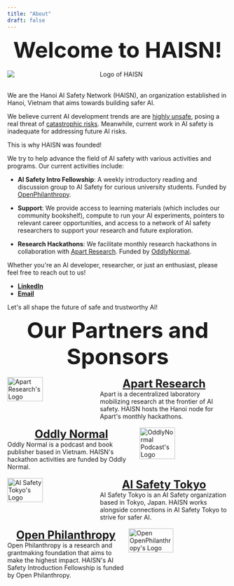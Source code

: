 ```yaml
---
title: "About"
draft: false
---
```


<div style="font-size: 50px; font-weight: bold; text-align: center;">Welcome to HAISN!</div>

<br>

<div style="text-align: center;"> 
    <img src="/logo/haisn.png" alt="Logo of HAISN" style="display: block; margin: 0 auto; max-width: 100%; height: auto;">
</div>

<br>

We are the Hanoi AI Safety Network (HAISN), an organization established in Hanoi, Vietnam 
that aims towards building safer AI.

We believe current AI development trends are are [highly unsafe](https://www.aisafety.com/), 
posing a real threat of [catastrophic risks](https://www.safe.ai/work/statement-on-ai-risk). 
Meanwhile, current work in AI safety is inadequate for addressing future AI risks.

This is why HAISN was founded!

We try to help advance the field of AI safety with various activities and programs. Our current activities include:

- **AI Safety Intro Fellowship**: A weekly introductory reading and discussion group to AI Safety for curious
university students. Funded by [OpenPhilanthropy](https://www.openphilanthropy.org/).

- **Support**: We provide access to learning materials (which includes our community bookshelf), 
compute to run your AI experiments, pointers to relevant career opportunities, and access to a 
network of AI safety researchers to support your research and future exploration. 

- **Research Hackathons**: We facilitate monthly research hackathons in collaboration with 
[Apart Research](https://www.apartresearch.com/). Funded by [OddlyNormal](https://oddly-podcast.com/).

Whether you're an AI developer, researcher, or just an enthusiast, please feel free to reach out to us! 

- [**LinkedIn**](https://www.linkedin.com/company/hanoi-ai-safety-network)
- [**Email**](mailto:jordnguyen43@gmail.com)

Let's all shape the future of safe and trustworthy AI!

<div style="font-size: 50px; font-weight: bold; text-align: center;">Our Partners and Sponsors</div>

<br>

<!--Image-left: Apart-->
<div style="display: flex; align-items: flex-start; width: 100%;">
    <!-- Image Container -->
    <img style="width: 40%; margin-right: 10px;" src="/partners/apart.png" alt="Apart Research's Logo">
    <!-- Text Container -->
    <div style="flex: 1; display: flex; flex-direction: column;">
        <!-- Centered Text Box -->
        <div style="text-align: center; font-size: 25px; font-weight: bold;">
            <a href="https://www.apartresearch.com/">Apart Research</a>
        </div>
        <!-- Left-aligned Text Box next to the Image -->
        <div style="text-align: left;">
            Apart is a decentralized laboratory mobilizing research at the frontier of AI safety.
            HAISN hosts the Hanoi node for Apart's monthly hackathons.
        </div>
    </div>
</div>

<br>

<!-- Image-right: OddlyNormal-->
<div style="display: flex; align-items: flex-start; width: 100%;">
     <!-- Text Container -->
    <div style="flex: 1; display: flex; flex-direction: column;">
        <!-- Centered Text Box -->
        <div style="text-align: center; font-size: 25px; font-weight: bold;">
            <a href="https://oddly-podcast.com/">Oddly Normal</a>
        </div>
        <!-- Left-aligned Text Box next to the Image -->
        <div style="text-align: left;">
            Oddly Normal is a podcast and book publisher based in Vietnam.
            HAISN's hackathon activities are funded by Oddly Normal.
        </div>
    </div>   
    <!-- Image Container -->
    <img style="width: 40%; margin-left: 10px;" src="/partners/oddly-normal.png" alt="OddlyNormal Podcast's Logo">
</div>

<br>

<!--Image-left: AI Safety Tokyo-->
<div style="display: flex; align-items: flex-start; width: 100%;">
    <!-- Image Container -->
    <img style="width: 40%; margin-right: 10px;" src="/partners/ais-tokyo.png" alt="AI Safety Tokyo's Logo">
    <!-- Text Container -->
    <div style="flex: 1; display: flex; flex-direction: column;">
        <!-- Centered Text Box -->
        <div style="text-align: center; font-size: 25px; font-weight: bold;">
            <a href="https://aisafety.tokyo/">AI Safety Tokyo</a>
        </div>
        <!-- Left-aligned Text Box next to the Image -->
        <div style="text-align: left;">
            AI Safety Tokyo is an AI Safety organization based in Tokyo, Japan.
            HAISN works alongside connections in AI Safety Tokyo to strive for safer AI.
        </div>
    </div>
</div>

<br>

<!-- Image-right: OpenPhilanthropy-->
<div style="display: flex; align-items: flex-start; width: 100%;">
     <!-- Text Container -->
    <div style="flex: 1; display: flex; flex-direction: column;">
        <!-- Centered Text Box -->
        <div style="text-align: center; font-size: 25px; font-weight: bold;">
            <a href="https://www.openphilanthropy.org/">Open Philanthropy</a>
        </div>
        <!-- Left-aligned Text Box next to the Image -->
        <div style="text-align: left;">
            Open Philanthropy is a research and grantmaking foundation that aims to make the highest impact.
            HAISN's AI Safety Introduction Fellowship is funded by Open Philanthropy.
        </div>
    </div>   
    <!-- Image Container -->
    <img style="width: 45%; margin-left: 10px;" src="/partners/open-phil.png" alt="Open OpenPhilanthropy's Logo">
</div>
